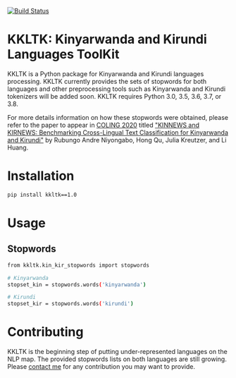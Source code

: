 [![Build Status](https://travis-ci.org/joemccann/dillinger.svg?branch=master)](https://travis-ci.org/joemccann/dillinger)

# KKLTK: Kinyarwanda and Kirundi Languages ToolKit
KKLTK is a Python package for Kinyarwanda and Kirundi languages processing. KKLTK currently provides the sets of stopwords for both languages and other preprocessing tools such as Kinyarwanda and Kirundi tokenizers will be added soon. KKLTK requires Python 3.0, 3.5, 3.6, 3.7, or 3.8.

For more details information on how these stopwords were obtained, please refer to the paper to appear in [COLING 2020](https://coling2020.org/) titled  ["KINNEWS and KIRNEWS: Benchmarking Cross-Lingual Text Classification for Kinyarwanda and Kirundi"](https://github.com/Andrews2017/KINNEWS-and-KIRNEWS) by Rubungo Andre Niyongabo, Hong Qu, Julia Kreutzer, and Li Huang.

# Installation
```sh
pip install kkltk==1.0
```

# Usage
## Stopwords
```sh
from kkltk.kin_kir_stopwords import stopwords

# Kinyarwanda
stopset_kin = stopwords.words('kinyarwanda')

# Kirundi
stopset_kir = stopwords.words('kirundi')
```

# Contributing
KKLTK is the beginning step of putting under-represented languages on the NLP map. The provided stopwords lists on both languages are still growing. Please [contact me](https://sites.google.com/view/niyongabo-rubungo-andre/contact) for any contribution you may want to provide.
